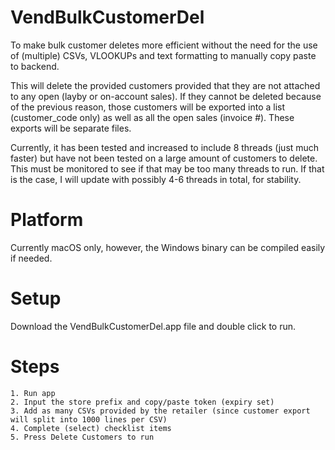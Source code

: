 # VendBulkCustomerDel

To make bulk customer deletes more efficient without the need for the use of (multiple) CSVs, VLOOKUPs and text formatting to manually copy paste to backend.

This will delete the provided customers provided that they are not attached to any open (layby or on-account sales).  If they cannot be deleted because of the previous reason, those customers will be exported into a list (customer_code only) as well as all the open sales (invoice #). These exports will be separate files.

Currently, it has been tested and increased to include 8 threads (just much faster) but have not been tested on a large amount of customers to delete. This must be monitored to see if that may be too many threads to run. If that is the case, I will update with possibly 4-6 threads in total, for stability.


# Platform
Currently macOS only, however, the Windows binary can be compiled easily if needed.


# Setup
Download the VendBulkCustomerDel.app file and double click to run.


# Steps
    1. Run app
    2. Input the store prefix and copy/paste token (expiry set)
    3. Add as many CSVs provided by the retailer (since customer export will split into 1000 lines per CSV)
    4. Complete (select) checklist items
    5. Press Delete Customers to run
